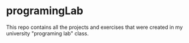 # programingLab
This repo contains all the projects and exercises that were created in my university "programing lab" class.
